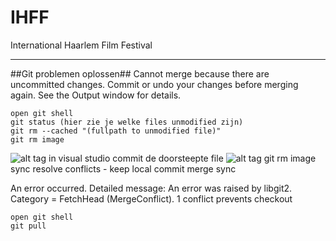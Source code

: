 # IHFF
International Haarlem Film Festival

----

##Git problemen oplossen##
Cannot merge because there are uncommitted changes. Commit or undo your changes before merging again. See the Output window for details.

    open git shell
    git status (hier zie je welke files unmodified zijn)
    git rm --cached "(fullpath to unmodified file)"
    git rm image
![alt tag](http://i.imgur.com/NvsjbOV.png)
    in visual studio commit de doorsteepte file
![alt tag](http://i.imgur.com/HLPJu6V.png)
    git rm image
    sync
    resolve conflicts - keep local
    commit merge
    sync

An error occurred. Detailed message: An error was raised by libgit2. Category = FetchHead (MergeConflict). 1 conflict prevents checkout

    open git shell
    git pull

